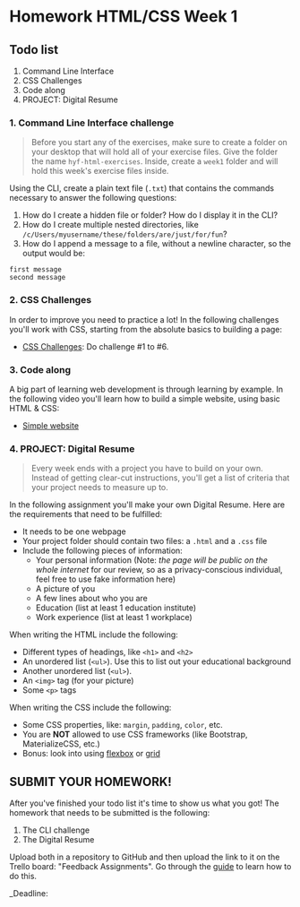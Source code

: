 # Homework HTML/CSS Week 1

## Todo list

1. Command Line Interface
2. CSS Challenges
3. Code along
4. PROJECT: Digital Resume

### 1. Command Line Interface challenge

> Before you start any of the exercises, make sure to create a folder on your desktop that will hold all of your exercise files. Give the folder the name `hyf-html-exercises`. Inside, create a `week1` folder and will hold this week's exercise files inside. 

Using the CLI, create a plain text file (`.txt`) that contains the commands necessary to answer the following questions:

1. How do I create a hidden file or folder? How do I display it in the CLI?
2. How do I create multiple nested directories, like `/c/Users/myusername/these/folders/are/just/for/fun`?
3. How do I append a message to a file, without a newline character, so the output would be:

```
first message
second message
```

### 2. CSS Challenges

In order to improve you need to practice a lot! In the following challenges you'll work with CSS, starting from the absolute basics to building a page:

-   [CSS Challenges](https://en.wikiversity.org/wiki/Web_Design/CSS_challenges): Do challenge #1 to #6.

### 3. Code along

A big part of learning web development is through learning by example. In the following video you'll learn how to build a simple website, using basic HTML & CSS:

-   [Simple website](https://www.youtube.com/watch?v=pOwLCTkypUs)

### 4. PROJECT: Digital Resume

> Every week ends with a project you have to build on your own. Instead of getting clear-cut instructions, you'll get a list of criteria that your project needs to measure up to.

In the following assignment you'll make your own Digital Resume. Here are the requirements that need to be fulfilled:

-   It needs to be one webpage
-   Your project folder should contain two files: a `.html` and a `.css` file
-   Include the following pieces of information:
    -   Your personal information (Note: *the page will be public on the whole internet* for our review, so as a privacy-conscious individual, feel free to use fake information here)
    -   A picture of you
    -   A few lines about who you are
    -   Education (list at least 1 education institute)
    -   Work experience (list at least 1 workplace)

When writing the HTML include the following:

-   Different types of headings, like `<h1>` and `<h2>`
-   An unordered list (`<ul>`). Use this to list out your educational background
-   Another unordered list (`<ul>`).
-   An `<img>` tag (for your picture)
-   Some `<p>` tags

When writing the CSS include the following:

-   Some CSS properties, like: `margin`, `padding`, `color`, etc.
-   You are **NOT** allowed to use CSS frameworks (like Bootstrap, MaterializeCSS, etc.)
-   Bonus: look into using [flexbox](https://www.youtube.com/watch?v=fYq5PXgSsbE) or [grid](https://www.youtube.com/watch?v=EFafSYg-PkI)

## SUBMIT YOUR HOMEWORK!

After you've finished your todo list it's time to show us what you got! The homework that needs to be submitted is the following:

1. The CLI challenge
2. The Digital Resume

Upload both in a repository to GitHub and then upload the link to it on the Trello board: "Feedback Assignments". Go through the [guide](../hand-in-homework-guide.md) to learn how to do this.

_Deadline: 
